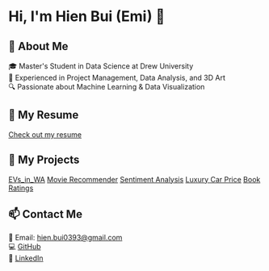 # Hi, I'm Hien Bui (Emi) 👋

## 🌟 About Me
🎓 Master's Student in Data Science at Drew University  
💼 Experienced in Project Management, Data Analysis, and 3D Art  
🔍 Passionate about Machine Learning & Data Visualization  

## 🚀 My Resume
[Check out my resume](https://krisauw.github.io/)

## 📂 My Projects
[EVs_in_WA](https://github.com/krisauw/EVs_in_WA/tree/main)
[Movie Recommender](https://github.com/krisauw/movie_recommender)
[Sentiment Analysis](https://github.com/krisauw/sentiment_analysis_mashle)
[Luxury Car Price](https://github.com/krisauw/luxury_car_price)
[Book Ratings](https://github.com/krisauw/book_ratings)

## 📫 Contact Me
📧 Email: hien.bui0393@gmail.com  
💻 [GitHub](https://github.com/krisauw)  
🔗 [LinkedIn](https://www.linkedin.com/in/hien-bui-emi-6273b010a/)  
